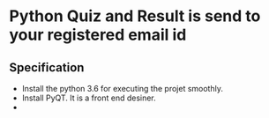 # Python Quiz and Result is send to your registered email id

## Specification

- Install the python 3.6 for executing the projet smoothly.
- Install PyQT. It is a front end desiner.
-
